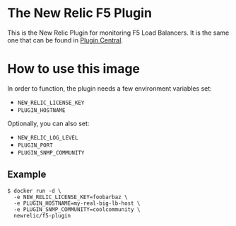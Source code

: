 # The New Relic F5 Plugin

This is the New Relic Plugin for monitoring F5 Load Balancers. It is the same one that can be found in [Plugin Central](https://rpm.newrelic.com/plugins).

# How to use this image

In order to function, the plugin needs a few environment variables set:

* `NEW_RELIC_LICENSE_KEY`
* `PLUGIN_HOSTNAME`

Optionally, you can also set:

* `NEW_RELIC_LOG_LEVEL`
* `PLUGIN_PORT`
* `PLUGIN_SNMP_COMMUNITY`

## Example

```shell
$ docker run -d \
  -e NEW_RELIC_LICENSE_KEY=foobarbaz \
  -e PLUGIN_HOSTNAME=my-real-big-lb-host \
  -e PLUGIN_SNMP_COMMUNITY=coolcommunity \
  newrelic/f5-plugin
```
